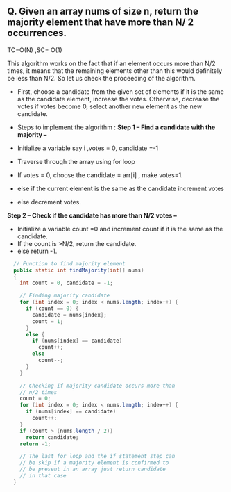 ## Q. Given an array nums of size n, return the majority element that have more than N/ 2 occurrences.  
TC=O(N) ,SC= O(1)  

This algorithm works on the fact that if an element occurs more than N/2 times, it means that the remaining elements other than this would definitely be less than N/2. So let us check the proceeding of the algorithm.  
- First, choose a candidate from the given set of elements if it is the same as the candidate element, increase the votes. Otherwise, decrease the votes if votes become 0, select another new element as the new candidate.
- Steps to implement the algorithm :
**Step 1 – Find a candidate with the majority –**  

- Initialize a variable say i ,votes = 0, candidate =-1 
- Traverse through the array using for loop
- If votes = 0, choose the candidate = arr[i] , make votes=1.
- else if the current element is the same as the candidate increment votes
- else decrement votes.

**Step 2 – Check if the candidate has more than N/2 votes –**

- Initialize a variable count =0 and increment count if it is the same as the candidate.
- If the count is >N/2, return the candidate.
- else return -1.  
```java
  // Function to find majority element
  public static int findMajority(int[] nums)
  {
    int count = 0, candidate = -1;

    // Finding majority candidate
    for (int index = 0; index < nums.length; index++) {
      if (count == 0) {
        candidate = nums[index];
        count = 1;
      }
      else {
        if (nums[index] == candidate)
          count++;
        else
          count--;
      }
    }

    // Checking if majority candidate occurs more than
    // n/2 times
    count = 0;
    for (int index = 0; index < nums.length; index++) {
      if (nums[index] == candidate)
        count++;
    }
    if (count > (nums.length / 2))
      return candidate;
    return -1;

    // The last for loop and the if statement step can
    // be skip if a majority element is confirmed to
    // be present in an array just return candidate
    // in that case
  }
```
